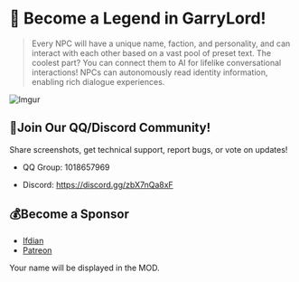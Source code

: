 # 🚀 Become a Legend in GarryLord!

> Every NPC will have a unique name, faction, and personality, and can interact with each other based on a vast pool of preset text. The coolest part? You can connect them to AI for lifelike conversational interactions! NPCs can autonomously read identity information, enabling rich dialogue experiences.

![Imgur](https://i.imgur.com/E7wzEMu.jpeg)

## 🌟Join Our QQ/Discord Community! 

Share screenshots, get technical support, report bugs, or vote on updates!

- QQ Group: 1018657969

- Discord: https://discord.gg/zbX7nQa8xF

## 💰Become a Sponsor 

- [Ifdian](https://ifdian.net/item/3d4cbbf2fd6011ef9db35254001e7c00)
- [Patreon](https://www.patreon.com/obscurefreeman/shop/garrylord-sponsor-1292499)

Your name will be displayed in the MOD.
